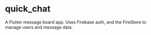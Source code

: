 # quick_chat

A Flutter message board app. Uses Firebase auth, and the FireStore to manage users and message data.
